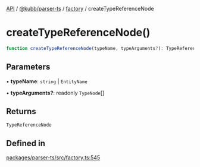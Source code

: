 [API](../../../../../packages.md) / [@kubb/parser-ts](../../../index.md) / [factory](../index.md) / createTypeReferenceNode

# createTypeReferenceNode()

```ts
function createTypeReferenceNode(typeName, typeArguments?): TypeReferenceNode
```

## Parameters

• **typeName**: `string` \| `EntityName`

• **typeArguments?**: readonly `TypeNode`[]

## Returns

`TypeReferenceNode`

## Defined in

[packages/parser-ts/src/factory.ts:545](https://github.com/kubb-project/kubb/blob/7f30045af96d8c89b6cda0a30f7535f095a0cb45/packages/parser-ts/src/factory.ts#L545)
